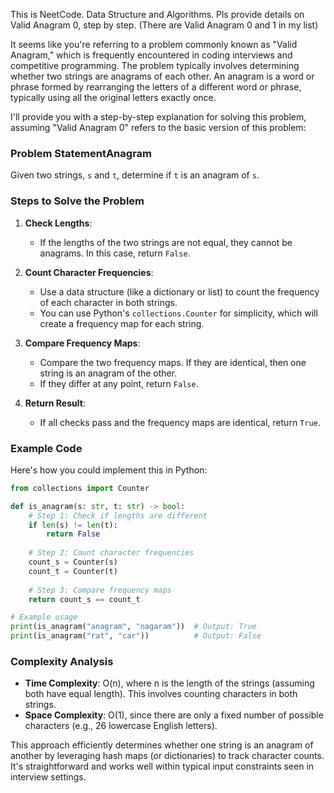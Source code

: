 This is NeetCode. Data Structure and Algorithms. Pls provide details on Valid Anagram 0, step by step. (There are Valid Anagram 0 and 1 in my list)



It seems like you're referring to a problem commonly known as "Valid Anagram," which is frequently encountered in coding interviews and competitive programming. The problem typically involves determining whether two strings are anagrams of each other. An anagram is a word or phrase formed by rearranging the letters of a different word or phrase, typically using all the original letters exactly once.

I'll provide you with a step-by-step explanation for solving this problem, assuming "Valid Anagram 0" refers to the basic version of this problem:

### Problem StatementAnagram

Given two strings, `s` and `t`, determine if `t` is an anagram of `s`.

### Steps to Solve the Problem

1. **Check Lengths**:
   - If the lengths of the two strings are not equal, they cannot be anagrams. In this case, return `False`.

2. **Count Character Frequencies**:
   - Use a data structure (like a dictionary or list) to count the frequency of each character in both strings.
   - You can use Python's `collections.Counter` for simplicity, which will create a frequency map for each string.

3. **Compare Frequency Maps**:
   - Compare the two frequency maps. If they are identical, then one string is an anagram of the other.
   - If they differ at any point, return `False`.

4. **Return Result**:
   - If all checks pass and the frequency maps are identical, return `True`.

### Example Code

Here's how you could implement this in Python:

```python
from collections import Counter

def is_anagram(s: str, t: str) -> bool:
    # Step 1: Check if lengths are different
    if len(s) != len(t):
        return False
    
    # Step 2: Count character frequencies
    count_s = Counter(s)
    count_t = Counter(t)
    
    # Step 3: Compare frequency maps
    return count_s == count_t

# Example usage
print(is_anagram("anagram", "nagaram"))  # Output: True
print(is_anagram("rat", "car"))          # Output: False
```

### Complexity Analysis

- **Time Complexity**: O(n), where n is the length of the strings (assuming both have equal length). This involves counting characters in both strings.
- **Space Complexity**: O(1), since there are only a fixed number of possible characters (e.g., 26 lowercase English letters).

This approach efficiently determines whether one string is an anagram of another by leveraging hash maps (or dictionaries) to track character counts. It's straightforward and works well within typical input constraints seen in interview settings.